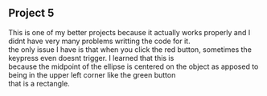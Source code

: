 ## Project 5  

This is one of my better projects because it actually works properly and I didnt have very many problems writting the code for it.  
the only issue I have is that when you click the red button, sometimes the keypress even doesnt trigger. I learned that this is  
because the midpoint of the ellipse is centered on the object as apposed to being in the upper left corner like the green button  
that is a rectangle. 
